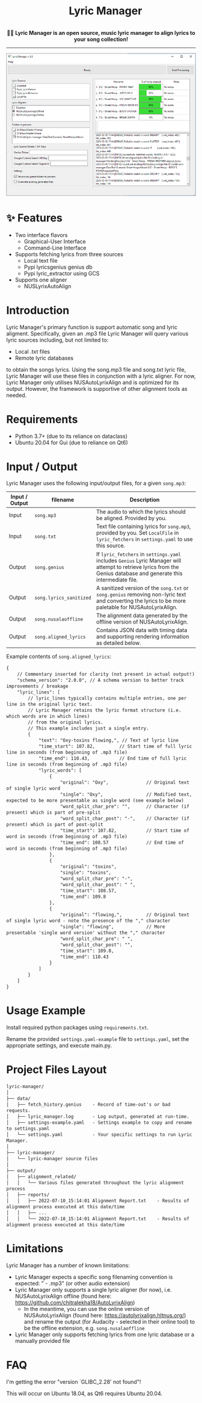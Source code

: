 <div align="center">

<div id="user-content-toc">
  <ul>
    <summary><h1 style="display: inline-block;">Lyric Manager</h1></summary>
  </ul>
</div>
	
:speech_balloon::musical_note: **Lyric Manager is an open source, music lyric manager to align lyrics to your song collection!**

---

![Screenshot](./docs/images/Capture.png)

</div>

# :sparkles: Features

- Two interface flavors
  - Graphical-User Interface
  - Command-Line Interface
- Supports fetching lyrics from three sources
  - Local text file
  - Pypi lyricsgenius genius db
  - Pypi lyric_extractor using GCS
- Supports one aligner
  - NUSLyrixAutoAlign

# Introduction

Lyric Manager's primary function is support automatic song and lyric aligment. Specifically, given an .mp3 file Lyric Manager will query various lyric sources including, but not limited to:

- Local .txt files
- Remote lyric databases

to obtain the songs lyrics. Using the song.mp3 file and song.txt lyric file, Lyric Manager will use these files in conjunction with a lyric aligner. For now, Lyric Manager only utilises NUSAutoLyrixAlign and is optimized for its output. However, the framework is supportive of other alignment tools as needed.

# Requirements

- Python 3.7+ (due to its reliance on dataclass)
- Ubuntu 20.04 for Gui (due to reliance on Qt6)

# Input / Output

Lyric Manager uses the following input/output files, for a given `song.mp3`:

Input / Output | filename | Description
-------------- | -------- | -------------
Input | `song.mp3` | The audio to which the lyrics should be aligned. Provided by you.
Input | `song.txt` | Text file containing lyrics for `song.mp3`, provided by you. Set `LocalFile` in `lyric_fetchers` in `settings.yaml` to use this source.
Output | `song.genius` | If `lyric_fetchers` in `settings.yaml` includes `Genius` Lyric Manager will attempt to retrieve lyrics from the Genius database and generate this intermediate file.
Output | `song.lyrics_sanitized` | A sanitized version of the `song.txt` or `song.genius` removing non-lyric text and converting the lyrics to be more paletable for NUSAutoLyrixAlign.
Output | `song.nusalaoffline` | The alignment data generated by the offline version of NUSAutoLyrixAlign.
Output | `song.aligned_lyrics` | Contains JSON data with timing data and supporting rendering information as detailed below.

Example contents of `song.aligned_lyrics`:

```json5
{
    // Commentary inserted for clarity (not present in actual output!)
    "schema_version": "2.0.0", // A schema version to better track improvements / breakage
    "lyric_lines": [
        // lyric_lines typically contains multiple entries, one per line in the original lyric text.
        // Lyric Manager retains the lyric format structure (i.e. which words are in which lines)
        // from the original lyrics.
        // This example includes just a single entry.
        {
            "text": "Oxy-toxins flowing,", // Text of lyric line
            "time_start": 107.82,         // Start time of full lyric line in seconds (from beginning of .mp3 file)
            "time_end": 110.43,           // End time of full lyric line in seconds (from beginning of .mp3 file)
            "lyric_words": [
                {
                    "original": "Oxy",              // Original text of single lyric word
                    "single": "Oxy",                // Modified text, expected to be more presentable as single word (see example below)
                    "word_split_char_pre": "",      // Character (if present) which is part of pre-split
                    "word_split_char_post": "-",    // Character (if present) which is part of post-split
                    "time_start": 107.82,           // Start time of word in seconds (from beginning of .mp3 file)
                    "time_end": 108.57              // End time of word in seconds (from beginning of .mp3 file)
                },
                {
                    "original": "toxins",
                    "single": "toxins",
                    "word_split_char_pre": "-",
                    "word_split_char_post": " ",
                    "time_start": 108.57,
                    "time_end": 109.8
                },
                {
                    "original": "flowing,",         // Original text of single lyric word - note the presence of the "," character
                    "single": "flowing",            // More presentable 'single word version' without the "," character
                    "word_split_char_pre": " ",
                    "word_split_char_post": "",
                    "time_start": 109.8,
                    "time_end": 110.43
                }
            ]
        }
	]
}
```

# Usage Example

Install required python packages using `requirements.txt`.

Rename the provided `settings.yaml-example` file to `settings.yaml`, set the appropriate settings, and execute main.py.

# Project Files Layout

```
lyric-manager/
│
├── data/
│   ├── fetch_history.genius    - Record of time-out's or bad requests.
│   ├── lyric_manager.log       - Log output, generated at run-time.
│   ├── settings-example.yaml   - Settings example to copy and rename to settings.yaml
│   └── settings.yaml           - Your specific settings to run Lyric Manager.
│
├── lyric-manager/
│   └── lyric-manager source files
│
├── output/
│   ├── alignment_related/
│   │   └── Various files generated throughout the lyric alignment process
│   ├── reports/
│   │   ├── 2022-07-10_15:14:01 Alignment Report.txt    - Results of alignment process executed at this date/time
│   │   ├── ...
│   │   └── 2022-07-10_15:14:01 Alignment Report.txt    - Results of alignment process executed at this date/time
```

# Limitations

Lyric Manager has a number of known limitations:

- Lyric Manager expects a specific song filenaming convention is expected: "<artist> - <songname>.mp3" (or other audio extension)
- Lyric Manager only supports a single lyric aligner (for now), i.e. NUSAutoLyrixAlign offline (found here: https://github.com/chitralekha18/AutoLyrixAlign)
    - In the meantime, you can use the online version of NUSAutoLyrixAlign (found here: https://autolyrixalign.hltnus.org/) and rename the output (for Audacity - selected in their online tool) to be the offline extension, e.g. `song.nusalaoffline`
- Lyric Manager only supports fetching lyrics from one lyric database or a manually provided file


# FAQ

I'm getting the error "version `GLIBC_2.28' not found"!

This will occur on Ubuntu 18.04, as Qt6 requires Ubuntu 20.04.
